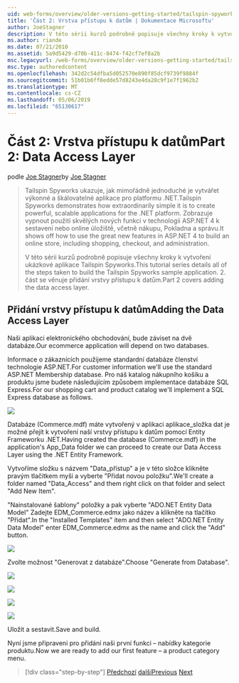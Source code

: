 ```yaml
---
uid: web-forms/overview/older-versions-getting-started/tailspin-spyworks/tailspin-spyworks-part-2
title: 'Část 2: Vrstva přístupu k datům | Dokumentace Microsoftu'
author: JoeStagner
description: V této sérii kurzů podrobně popisuje všechny kroky k vytvoření ukázkové aplikace Tailspin Spyworks. 2. část se věnuje přidání vrstvy přístupu k datům.
ms.author: riande
ms.date: 07/21/2010
ms.assetid: 5a9d5429-d70b-411c-8474-f42cf7ef8a2b
msc.legacyurl: /web-forms/overview/older-versions-getting-started/tailspin-spyworks/tailspin-spyworks-part-2
msc.type: authoredcontent
ms.openlocfilehash: 342d2c54dfba5d052570e890f85dcf9739f9884f
ms.sourcegitcommit: 51b01b6ff8edde57d8243e4da28c9f1e7f1962b2
ms.translationtype: MT
ms.contentlocale: cs-CZ
ms.lasthandoff: 05/06/2019
ms.locfileid: "65130617"
---
```

# <a name="part-2-data-access-layer"></a><span data-ttu-id="393b8-104">Část 2: Vrstva přístupu k datům</span><span class="sxs-lookup"><span data-stu-id="393b8-104">Part 2: Data Access Layer</span></span>

<span data-ttu-id="393b8-105">podle [Joe Stagner](https://github.com/JoeStagner)</span><span class="sxs-lookup"><span data-stu-id="393b8-105">by [Joe Stagner](https://github.com/JoeStagner)</span></span>

> <span data-ttu-id="393b8-106">Tailspin Spyworks ukazuje, jak mimořádně jednoduché je vytvářet výkonné a škálovatelné aplikace pro platformu .NET.</span><span class="sxs-lookup"><span data-stu-id="393b8-106">Tailspin Spyworks demonstrates how extraordinarily simple it is to create powerful, scalable applications for the .NET platform.</span></span> <span data-ttu-id="393b8-107">Zobrazuje vypnout použití skvělých nových funkcí v technologii ASP.NET 4 k sestavení nebo online úložiště, včetně nákupu, Pokladna a správu.</span><span class="sxs-lookup"><span data-stu-id="393b8-107">It shows off how to use the great new features in ASP.NET 4 to build an online store, including shopping, checkout, and administration.</span></span>
> 
> <span data-ttu-id="393b8-108">V této sérii kurzů podrobně popisuje všechny kroky k vytvoření ukázkové aplikace Tailspin Spyworks.</span><span class="sxs-lookup"><span data-stu-id="393b8-108">This tutorial series details all of the steps taken to build the Tailspin Spyworks sample application.</span></span> <span data-ttu-id="393b8-109">2. část se věnuje přidání vrstvy přístupu k datům.</span><span class="sxs-lookup"><span data-stu-id="393b8-109">Part 2 covers adding the data access layer.</span></span>

## <a id="_Toc260221668"></a>  <span data-ttu-id="393b8-110">Přidání vrstvy přístupu k datům</span><span class="sxs-lookup"><span data-stu-id="393b8-110">Adding the Data Access Layer</span></span>

<span data-ttu-id="393b8-111">Naši aplikaci elektronického obchodování, bude záviset na dvě databáze.</span><span class="sxs-lookup"><span data-stu-id="393b8-111">Our ecommerce application will depend on two databases.</span></span>

<span data-ttu-id="393b8-112">Informace o zákaznících použijeme standardní databáze členství technologie ASP.NET.</span><span class="sxs-lookup"><span data-stu-id="393b8-112">For customer information we'll use the standard ASP.NET Membership database.</span></span> <span data-ttu-id="393b8-113">Pro náš katalog nákupního košíku a produktu jsme budete následujícím způsobem implementace databáze SQL Express.</span><span class="sxs-lookup"><span data-stu-id="393b8-113">For our shopping cart and product catalog we'll implement a SQL Express database as follows.</span></span>

![](tailspin-spyworks-part-2/_static/image1.jpg)

<span data-ttu-id="393b8-114">Databáze (Commerce.mdf) máte vytvořený v aplikaci aplikace\_složka dat je možné přejít k vytvoření naší vrstvy přístupu k datům pomocí Entity Frameworku .NET.</span><span class="sxs-lookup"><span data-stu-id="393b8-114">Having created the database (Commerce.mdf) in the application's App\_Data folder we can proceed to create our Data Access Layer using the .NET Entity Framework.</span></span>

<span data-ttu-id="393b8-115">Vytvoříme složku s názvem "Data\_přístup" a je v této složce klikněte pravým tlačítkem myši a vyberte "Přidat novou položku".</span><span class="sxs-lookup"><span data-stu-id="393b8-115">We'll create a folder named "Data\_Access" and them right click on that folder and select "Add New Item".</span></span>

<span data-ttu-id="393b8-116">"Nainstalované šablony" položky a pak vyberte "ADO.NET Entity Data Model" Zadejte EDM\_Commerce.edmx jako název a klikněte na tlačítko "Přidat".</span><span class="sxs-lookup"><span data-stu-id="393b8-116">In the "Installed Templates" item and then select "ADO.NET Entity Data Model" enter EDM\_Commerce.edmx as the name and click the "Add" button.</span></span>

![](tailspin-spyworks-part-2/_static/image2.jpg)

<span data-ttu-id="393b8-117">Zvolte možnost "Generovat z databáze".</span><span class="sxs-lookup"><span data-stu-id="393b8-117">Choose "Generate from Database".</span></span>

![](tailspin-spyworks-part-2/_static/image1.png)

![](tailspin-spyworks-part-2/_static/image2.png)

![](tailspin-spyworks-part-2/_static/image3.png)

![](tailspin-spyworks-part-2/_static/image3.jpg)

<span data-ttu-id="393b8-118">Uložit a sestavit.</span><span class="sxs-lookup"><span data-stu-id="393b8-118">Save and build.</span></span>

<span data-ttu-id="393b8-119">Nyní jsme připraveni pro přidání naši první funkci – nabídky kategorie produktu.</span><span class="sxs-lookup"><span data-stu-id="393b8-119">Now we are ready to add our first feature – a product category menu.</span></span>

> [!div class="step-by-step"]
> <span data-ttu-id="393b8-120">[Předchozí](tailspin-spyworks-part-1.md)
> [další](tailspin-spyworks-part-3.md)</span><span class="sxs-lookup"><span data-stu-id="393b8-120">[Previous](tailspin-spyworks-part-1.md)
[Next](tailspin-spyworks-part-3.md)</span></span>
